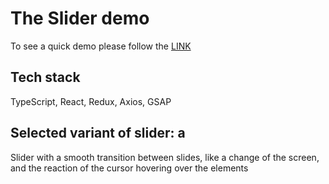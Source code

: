 # The Slider demo

To see a quick demo please follow the [LINK](https://slider-tech-challange.surge.sh/)

## Tech stack

TypeScript, React, Redux, Axios, GSAP

## Selected variant of slider: a
Slider with a smooth transition between slides, like a change of the screen, and the reaction of the cursor hovering over the elements






